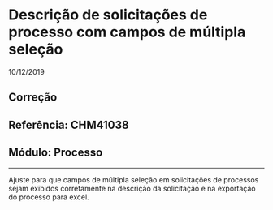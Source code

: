 # Descrição de solicitações de processo com campos de múltipla seleção
10/12/2019
## Correção
## Referência: CHM41038
## Módulo: Processo
***

Ajuste para que campos de múltipla seleção em solicitações de processos sejam exibidos corretamente na descrição da solicitação e na exportação do processo para excel.